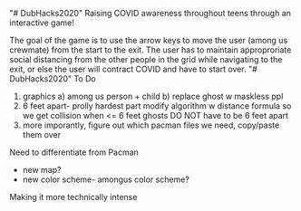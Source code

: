 "# DubHacks2020" Raising COVID awareness throughout teens through an interactive game!

The goal of the game is to use the arrow keys to move the user (among us crewmate) from the start to the exit. The user has to maintain approproriate social distancing from the other people in the grid while navigating to the exit, or else the user will contract COVID and have to start over.
"# DubHacks2020" 
To Do
1. graphics
    a) among us person + child
    b) replace ghost w maskless ppl
2. 6 feet apart- prolly hardest part
    modify algorithm w distance formula so we get collision when <= 6 feet
    ghosts DO NOT have to be 6 feet apart
3. more imporantly, figure out which pacman files we need, copy/paste them over

Need to differentiate from Pacman
- new map?
- new color scheme- amongus color scheme?

Making it more technically intense
